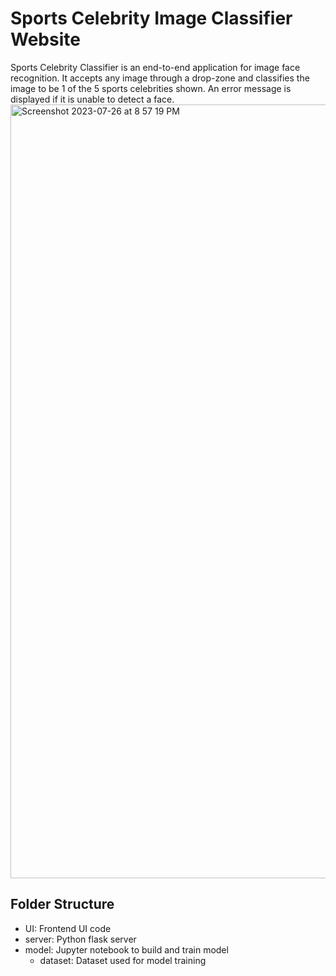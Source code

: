 # Sports Celebrity Image Classifier Website
Sports Celebrity Classifier is an end-to-end application for image face recognition. It accepts any image through a drop-zone and classifies the image to be 1 of the 5 sports celebrities shown. An error message is displayed if it is unable to detect a face.
<img width="1238" alt="Screenshot 2023-07-26 at 8 57 19 PM" src="https://github.com/allisoncui/sports-classifier/assets/86814080/d908b9f1-0ba4-4c43-bd5a-a5683dd7ad43">

## Folder Structure
- UI: Frontend UI code
- server: Python flask server
- model: Jupyter notebook to build and train model
   - dataset: Dataset used for model training
